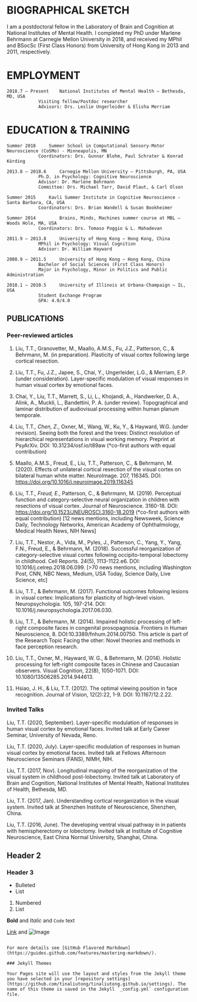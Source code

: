 # BIOGRAPHICAL SKETCH

I am a postdoctoral fellow in the Laboratory of Brain and Cognition at National Institutes of Mental Health. I completed my PhD under Marlene Behrmann at Carnegie Mellon University in 2018, and received my MPhil and BSocSc (First Class Honors) from University of Hong Kong in 2013 and 2011, respectively.


# EMPLOYMENT
```
2018.7 – Present	National Institutes of Mental Health – Bethesda, MD, USA
			Visiting fellow/Postdoc researcher
			Advisors: Drs. Leslie Ungerleider & Elisha Merriam 
```
			
# EDUCATION & TRAINING
```
Summer 2018		Summer School in Computational Sensory-Motor Neuroscience (CoSMo) - Minneapolis, MN
			Coordinators: Drs. Gunnar Blohm, Paul Schrater & Konrad Körding

2013.8 – 2018.6 	Carnegie Mellon University – Pittsburgh, PA, USA 
			Ph.D. in Psychology: Cognitive Neuroscience 
			Advisor: Dr. Marlene Behrmann
			Committee: Drs. Michael Tarr, David Plaut, & Carl Olson

Summer 2015		Kavli Summer Institute in Cognitive Neuroscience - Santa Barbara, CA, USA
			Coordinators: Drs. Brian Wandell & Susan Bookheimer

Summer 2014 		Brains, Minds, Machines summer course at MBL – Woods Hole, MA, USA
			Coordinators: Drs. Tomaso Poggio & L. Mahadevan 

2011.9 – 2013.8 	University of Hong Kong – Hong Kong, China 
			MPhil in Psychology: Visual Cognition 
			Advisor: Dr. William Hayward 

2008.9 – 2011.5		University of Hong Kong – Hong Kong, China 
			Bachelor of Social Sciences (First Class Honors) 
			Major in Psychology, Minor in Politics and Public Administration 

2010.1 – 2010.5 	University of Illinois at Urbana-Champaign – IL, USA 
			Student Exchange Program 
			GPA: 4.0/4.0 
```


## PUBLICATIONS
### Peer-reviewed articles
1. Liu, T.T., Granovetter, M., Maallo, A.M.S., Fu, J.Z., Patterson, C., & Behrmann, M. (in preparation). Plasticity of visual cortex following large cortical resection. 

2. Liu, T.T., Fu, J.Z., Japee, S., Chai, Y., Ungerleider, L.G., & Merriam, E.P. (under consideration). Layer-specific modulation of visual responses in human visual cortex by emotional faces. 

3. Chai, Y., Liu, T.T., Marrett, S., Li, L., Khojandi, A., Handwerker, D. A., Alink, A., Muckli, L., Bandettini, P. A. (under review). Topographical and laminar distribution of audiovisual processing within human planum temporale.

4. Liu, T.T.*, Chen, Z.*, Oxner, M., Wang, W., Ku, Y., & Hayward, W.G. (under revision). Seeing both the forest and the trees: Distinct resolution of hierarchical representations in visual working memory. Preprint at PsyArXiv. DOI: 10.31234/osf.io/t89aw (*co-first authors with equal contribution)

5. Maallo, A.M.S., Freud, E., Liu, T.T., Patterson, C., & Behrmann, M. (2020). Effects of unilateral cortical resection of the visual cortex on bilateral human white matter. NeuroImage. 207, 116345. DOI: https://doi.org/10.1016/j.neuroimage.2019.116345

6. Liu, T.T.*, Freud, E.*, Patterson, C., & Behrmann, M. (2019). Perceptual function and category-selective neural organization in children with resections of visual cortex. Journal of Neuroscience. 3160-18. DOI: https://doi.org/10.1523/JNEUROSCI.3160-18.2019  (*co-first authors with equal contribution) [12 news mentions, including Newsweek, Science Daily, Technology Networks, American Academy of Ophthalmology, Medical Health News, NIH News] 

7. Liu, T.T., Nestor, A., Vida, M., Pyles, J., Patterson, C., Yang, Y., Yang, F.N., Freud, E., & Behrmann, M. (2018). Successful reorganization of category-selective visual cortex following occipito-temporal lobectomy in childhood. Cell Reports. 24(5), 1113-1122.e6. DOI: 10.1016/j.celrep.2018.06.099. 
[>70 news mentions, including Washington Post, CNN, NBC News, Medium, USA Today, Science Daily, Live Science, etc]

8. Liu, T.T., & Behrmann, M. (2017). Functional outcomes following lesions in visual cortex: Implications for plasticity of high-level vision. Neuropsychologia. 105, 197-214. DOI: 10.1016/j.neuropsychologia.2017.06.030. 

9. Liu, T.T., & Behrmann, M. (2014). Impaired holistic processing of left-right composite faces in congenital prosopagnosia. Frontiers in Human Neuroscience, 8. DOI:10.3389/fnhum.2014.00750. This article is part of the Research Topic Facing the other: Novel theories and methods in face perception research.

10. Liu, T.T., Oxner, M., Hayward, W. G., & Behrmann, M. (2014). Holistic processing for left-right composite faces in Chinese and Caucasian observers. Visual Cognition, 22(8), 1050-1071. DOI: 10.1080/13506285.2014.944613.

11. Hsiao, J. H., & Liu, T.T. (2012). The optimal viewing position in face recognition. Journal of Vision, 12(2):22, 1-9. DOI: 10.1167/12.2.22. 


### Invited Talks
Liu, T.T. (2020, September). Layer-specific modulation of responses in human visual cortex by emotional faces. Invited talk at Early Career Seminar, University of Nevada, Reno.

Liu, T.T. (2020, July). Layer-specific modulation of responses in human visual cortex by emotional faces. Invited talk at Fellows Afternoon Neuroscience Seminars (FANS), NIMH, NIH.

Liu, T.T. (2017, Nov). Longitudinal mapping of the reorganization of the visual system in childhood post-lobectomy. Invited talk at Laboratory of Brain and Cognition, National Institutes of Mental Health, National Institutes of Health, Bethesda, MD.

Liu, T.T. (2017, Jan). Understanding cortical reorganization in the visual system. Invited talk at Shenzhen Institute of Neuroscience, Shenzhen, China.

Liu, T.T. (2016, June). The developing ventral visual pathway in in patients with hemispherectomy or lobectomy. Invited talk at Institute of Cognitive Neuroscience, East China Normal University, Shanghai, China.


## Header 2
### Header 3

- Bulleted
- List

1. Numbered
2. List

**Bold** and _Italic_ and `Code` text

[Link](url) and ![Image](src)
```

For more details see [GitHub Flavored Markdown](https://guides.github.com/features/mastering-markdown/).

### Jekyll Themes

Your Pages site will use the layout and styles from the Jekyll theme you have selected in your [repository settings](https://github.com/tinaliutong/tinaliutong.github.io/settings). The name of this theme is saved in the Jekyll `_config.yml` configuration file.

